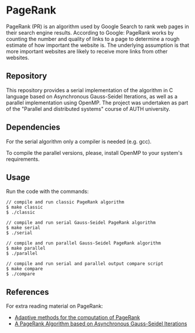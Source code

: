 # PageRank
PageRank (PR) is an algorithm used by Google Search to rank web pages in their search engine results. According to Google:
PageRank works by counting the number and quality of links to a page to determine a rough estimate of how important the website is. The underlying assumption is that more important websites are likely to receive more links from other websites.

## Repository

This repository provides a serial implementation of the algorithm in C language based on Asynchronous Gauss-Seidel Iterations, as well as a parallel implementation using OpenMP. The project was undertaken as part of the "Parallel and distributed systems" course of AUTH university.

## Dependencies

For the serial algorithm only a compiler is needed (e.g. gcc).

To compile the parallel versions, please, install OpenMP to your system's requirements.

## Usage

Run the code with the commands:
```
// compile and run classic PageRank algorithm
$ make classic
$ ./classic

// compile and run serial Gauss-Seidel PageRank algorithm
$ make serial
$ ./serial

// compile and run parallel Gauss-Seidel PageRank algorithm
$ make parallel
$ ./parallel

// compile and run serial and parallel output compare script
$ make compare
$ ./compare
```
## References
For extra reading material on PageRank: 

- [Adaptive methods for the computation of PageRank](https://www.sciencedirect.com/science/article/pii/S0024379504000023)
- [A PageRank Algorithm based on Asynchronous Gauss-Seidel Iterations](https://ieeexplore.ieee.org/document/8431212)
